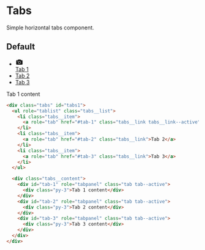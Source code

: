 # Tabs <Badge text="stable"/>
Simple horizontal tabs component.

## Default

<div class="p-3 border rounded-2 my-3 flex">
  <div class="tabs" id="tabs1">
    <ul role="tablist" class="tabs__list">
      <li class="tabs__item">
        <a role="tab" href="#tab-1" class="tabs__link tabs__link--active">
          <div class="tabs__link-icon">
            <svg viewBox="0 0 24 24" width="20" height="20">
              <g fill="currentColor" fill-rule="nonzero"><path d="M7.723 4.552A1 1 0 0 1 8.617 4h6.764a1 1 0 0 1 .895.554L16.997 6H20a2 2 0 0 1 2 2v10a2 2 0 0 1-2 2H4a2 2 0 0 1-2-2V8a2 2 0 0 1 2-2h2.997l.726-1.448zM12 17a4 4 0 1 0 0-8 4 4 0 0 0 0 8zM6 8a1 1 0 1 0 0 2 1 1 0 0 0 0-2z"></path><path d="M12 16a3 3 0 1 1 0-6 3 3 0 0 1 0 6z"></path></g>
            </svg>
          </div>
          <div class="tabs__link-text">Tab 1</div>
        </a>
      </li>
      <li class="tabs__item">
        <a role="tab" href="#tab-2" class="tabs__link">Tab 2</a>
      </li>
      <li class="tabs__item">
        <a role="tab" href="#tab-3" class="tabs__link tabs__link--disabled">Tab 3</a>
      </li>
    </ul>

  <div class="tabs__content">
    <div id="tab-1" role="tabpanel" class="tab tab--active">
      <div class="py-3">Tab 1 content</div>
    </div>
  </div>
  </div>
</div>

```html
<div class="tabs" id="tabs1">
  <ul role="tablist" class="tabs__list">
    <li class="tabs__item">
      <a role="tab" href="#tab-1" class="tabs__link tabs__link--active">Tab 1</a>
    </li>
    <li class="tabs__item">
      <a role="tab" href="#tab-2" class="tabs__link">Tab 2</a>
    </li>
    <li class="tabs__item">
      <a role="tab" href="#tab-3" class="tabs__link">Tab 3</a>
    </li>
  </ul>

  <div class="tabs__content">
    <div id="tab-1" role="tabpanel" class="tab tab--active">
      <div class="py-3">Tab 1 content</div>
    </div>
    <div id="tab-2" role="tabpanel" class="tab tab--active">
      <div class="py-3">Tab 2 content</div>
    </div>
    <div id="tab-3" role="tabpanel" class="tab tab--active">
      <div class="py-3">Tab 3 content</div>
    </div>
  </div>
</div>
```
